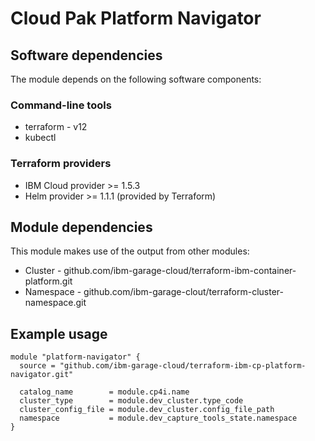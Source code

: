 # Cloud Pak Platform Navigator



## Software dependencies

The module depends on the following software components:

### Command-line tools

- terraform - v12
- kubectl

### Terraform providers

- IBM Cloud provider >= 1.5.3
- Helm provider >= 1.1.1 (provided by Terraform)

## Module dependencies

This module makes use of the output from other modules:

- Cluster - github.com/ibm-garage-cloud/terraform-ibm-container-platform.git
- Namespace - github.com/ibm-garage-clout/terraform-cluster-namespace.git

## Example usage

```hcl-terraform
module "platform-navigator" {
  source = "github.com/ibm-garage-cloud/terraform-ibm-cp-platform-navigator.git"

  catalog_name        = module.cp4i.name
  cluster_type        = module.dev_cluster.type_code
  cluster_config_file = module.dev_cluster.config_file_path
  namespace           = module.dev_capture_tools_state.namespace
}
```
